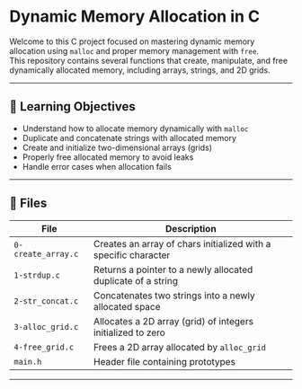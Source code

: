 # Dynamic Memory Allocation in C

Welcome to this C project focused on mastering dynamic memory allocation using `malloc` and proper memory management with `free`.  
This repository contains several functions that create, manipulate, and free dynamically allocated memory, including arrays, strings, and 2D grids.

---

## 📌 Learning Objectives

- Understand how to allocate memory dynamically with `malloc`
- Duplicate and concatenate strings with allocated memory
- Create and initialize two-dimensional arrays (grids)
- Properly free allocated memory to avoid leaks
- Handle error cases when allocation fails

---

## 📁 Files

| File                | Description |
|---------------------|-------------|
| `0-create_array.c`  | Creates an array of chars initialized with a specific character |
| `1-strdup.c`        | Returns a pointer to a newly allocated duplicate of a string |
| `2-str_concat.c`    | Concatenates two strings into a newly allocated space |
| `3-alloc_grid.c`    | Allocates a 2D array (grid) of integers initialized to zero |
| `4-free_grid.c`     | Frees a 2D array allocated by `alloc_grid` |
| `main.h`            | Header file containing prototypes |

---
